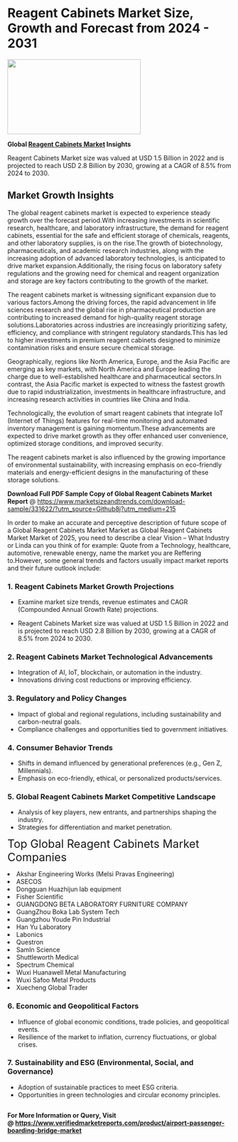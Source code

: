 <H1>Reagent Cabinets Market Size, Growth and Forecast from 2024 - 2031</H1><img class="aligncenter size-medium wp-image-584254" src="https://thirdeyenews.in/wp-content/uploads/2024/09/Global-Market-Research-300x168.jpeg" alt="" width="300" height="168" /><p><strong>Global&nbsp;<a href="https://www.marketsizeandtrends.com/download-sample/331622/?utm_source=Github8j?utm_medium=215">Reagent Cabinets Market</a> Insights</strong></p><p>Reagent Cabinets Market size was valued at USD 1.5 Billion in 2022 and is projected to reach USD 2.8 Billion by 2030, growing at a CAGR of 8.5% from 2024 to 2030.</p><p><h2>Market Growth Insights</h2> <p>The global reagent cabinets market is expected to experience steady growth over the forecast period.With increasing investments in scientific research, healthcare, and laboratory infrastructure, the demand for reagent cabinets, essential for the safe and efficient storage of chemicals, reagents, and other laboratory supplies, is on the rise.The growth of biotechnology, pharmaceuticals, and academic research industries, along with the increasing adoption of advanced laboratory technologies, is anticipated to drive market expansion.Additionally, the rising focus on laboratory safety regulations and the growing need for chemical and reagent organization and storage are key factors contributing to the growth of the market.</p> <p>The reagent cabinets market is witnessing significant expansion due to various factors.Among the driving forces, the rapid advancement in life sciences research and the global rise in pharmaceutical production are contributing to increased demand for high-quality reagent storage solutions.Laboratories across industries are increasingly prioritizing safety, efficiency, and compliance with stringent regulatory standards.This has led to higher investments in premium reagent cabinets designed to minimize contamination risks and ensure secure chemical storage.</p> <p>Geographically, regions like North America, Europe, and the Asia Pacific are emerging as key markets, with North America and Europe leading the charge due to well-established healthcare and pharmaceutical sectors.In contrast, the Asia Pacific market is expected to witness the fastest growth due to rapid industrialization, investments in healthcare infrastructure, and increasing research activities in countries like China and India.</p> <p>Technologically, the evolution of smart reagent cabinets that integrate IoT (Internet of Things) features for real-time monitoring and automated inventory management is gaining momentum.These advancements are expected to drive market growth as they offer enhanced user convenience, optimized storage conditions, and improved security.</p> <p>The reagent cabinets market is also influenced by the growing importance of environmental sustainability, with increasing emphasis on eco-friendly materials and energy-efficient designs in the manufacturing of these storage solutions.</p> <p><span class=""><strong>Download Full PDF Sample Copy of Global Reagent Cabinets Market Report</strong> @ <a href="https://www.marketsizeandtrends.com/download-sample/331622/?utm_source=Github8j?utm_medium=215" target="_blank">https://www.marketsizeandtrends.com/download-sample/331622/?utm_source=Github8j?utm_medium=215</a></span></p><p>In order to make an accurate and perceptive description of future scope of a Global&nbsp;Reagent Cabinets Market Market as Global&nbsp;Reagent Cabinets Market Market of 2025, you need to describe a clear Vision &ndash; What Industry or Linda can you think of for example: Quote from a Technology, healthcare, automotive, renewable energy, name the market you are Reffering to.However, some general trends and factors usually impact market reports and their future outlook include:</p><h3>1.&nbsp;<strong>Reagent Cabinets Market Growth Projections</strong></h3><ul><li>Examine market size trends, revenue estimates and CAGR (Compounded Annual Growth Rate) projections.</li><li><p>Reagent Cabinets Market size was valued at USD 1.5 Billion in 2022 and is projected to reach USD 2.8 Billion by 2030, growing at a CAGR of 8.5% from 2024 to 2030.</p></li></ul><h3>2.&nbsp;<strong>Reagent Cabinets Market Technological Advancements</strong></h3><ul><li>Integration of AI, IoT, blockchain, or automation in the industry.</li><li>Innovations driving cost reductions or improving efficiency.</li></ul><h3>3.&nbsp;<strong>Regulatory and Policy Changes</strong></h3><ul><li>Impact of global and regional regulations, including sustainability and carbon-neutral goals.</li><li>Compliance challenges and opportunities tied to government initiatives.</li></ul><h3>4.&nbsp;<strong>Consumer Behavior Trends</strong></h3><ul><li>Shifts in demand influenced by generational preferences (e.g., Gen Z, Millennials).</li><li>Emphasis on eco-friendly, ethical, or personalized products/services.</li></ul><h3>5.&nbsp;<strong>Global Reagent Cabinets Market Competitive Landscape</strong></h3><ul><li>Analysis of key players, new entrants, and partnerships shaping the industry.</li><li>Strategies for differentiation and market penetration.</li></ul><p data-pm-slice="1 1 []"><span style="color: inherit; font-family: inherit; font-size: 25px;">Top Global Reagent Cabinets Market Companies</span></p><div class="" data-test-id=""><p><li>Akshar Engineering Works (Melsi Pravas Engineering)</li><li> ASECOS</li><li> Dongguan Huazhijun lab equipment</li><li> Fisher Scientific</li><li> GUANGDONG BETA LABORATORY FURNITURE COMPANY</li><li> GuangZhou Boka Lab System Tech</li><li> Guangzhou Youde Pin Industrial</li><li> Han Yu Laboratory</li><li> Labonics</li><li> Questron</li><li> SamIn Science</li><li> Shuttleworth Medical</li><li> Spectrum Chemical</li><li> Wuxi Huanawell Metal Manufacturing</li><li> Wuxi Safoo Metal Products</li><li> Xuecheng Global Trader</li></p></div><h3>6.&nbsp;<strong>Economic and Geopolitical Factors</strong></h3><ul><li>Influence of global economic conditions, trade policies, and geopolitical events.</li><li>Resilience of the market to inflation, currency fluctuations, or global crises.</li></ul><h3>7.&nbsp;<strong>Sustainability and ESG (Environmental, Social, and Governance)</strong></h3><ul><li>Adoption of sustainable practices to meet ESG criteria.</li><li>Opportunities in green technologies and circular economy principles.</li></ul><h2><strong style="font-size: 14px;">For More Information or Query, Visit @&nbsp;</strong><a style="background-color: #ffffff; font-size: 14px;" href="https://www.marketsizeandtrends.com/report/reagent-cabinets-market/" target="_blank">https://www.verifiedmarketreports.com/product/airport-passenger-boarding-bridge-market</a></h2>